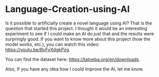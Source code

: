 # Language-Creation-using-AI

Is it possible to artificially create a novel language using AI? That is the question that started this project. I thought it would be an interesting experiment to see if I could make an AI do just that and the results were surpringly good. If you want to know more about this project (how the model works, etc.), you can watch this video: https://youtu.be/BvFvXdgkPzg.

You can find the dataset here: https://tatoeba.org/en/downloads.

Also, If you have any idea how I could improve the AI, let me know. 
